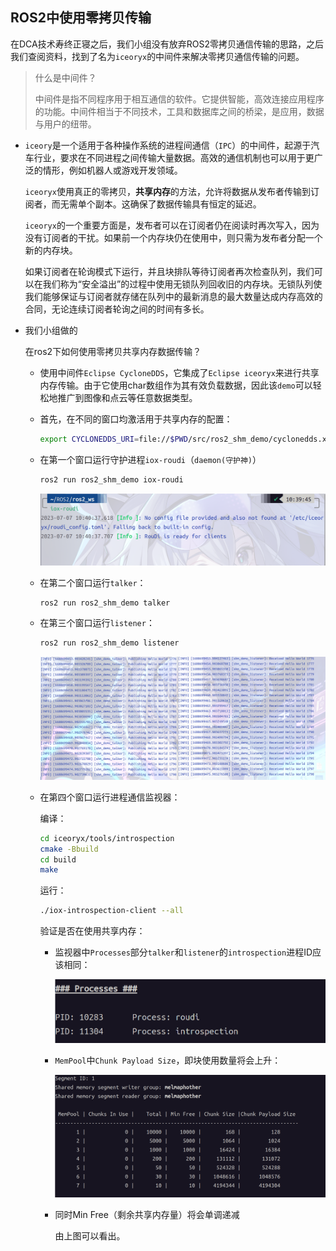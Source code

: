 ## ROS2中使用零拷贝传输

在DCA技术寿终正寝之后，我们小组没有放弃ROS2零拷贝通信传输的思路，之后我们查阅资料，找到了名为`iceoryx`的中间件来解决零拷贝通信传输的问题。

> 什么是中间件？
> 
> 中间件是指不同程序用于相互通信的软件。它提供智能，高效连接应用程序的功能。中间件相当于不同技术，工具和数据库之间的桥梁，是应用，数据与用户的纽带。

- `iceory`是一个适用于各种操作系统的进程间通信（`IPC`）的中间件，起源于汽车行业，要求在不同进程之间传输大量数据。高效的通信机制也可以用于更广泛的情形，例如机器人或游戏开发领域。
  
  `iceoryx`使用真正的零拷贝，**共享内存**的方法，允许将数据从发布者传输到订阅者，而无需单个副本。这确保了数据传输具有恒定的延迟。
  
  `iceoryx`的一个重要方面是，发布者可以在订阅者仍在阅读时再次写入，因为没有订阅者的干扰。如果前一个内存块仍在使用中，则只需为发布者分配一个新的内存块。
  
  如果订阅者在轮询模式下运行，并且块排队等待订阅者再次检查队列，我们​​可以在我们称为“安全溢出”的过程中使用无锁队列回收旧的内存块。无锁队列使我们能够保证与订阅者就存储在队列中的最新消息的最大数量达成内存高效的合同，无论连续订阅者轮询之间的时间有多长。

- 我们小组做的
  
  在ros2下如何使用零拷贝共享内存数据传输？
  
  - 使用中间件`Eclipse CycloneDDS`，它集成了`Eclipse iceoryx`来进行共享内存传输。由于它使用char数组作为其有效负载数据，因此该`demo`可以轻松地推广到图像和点云等任意数据类型。
  
  - 首先，在不同的窗口均激活用于共享内存的配置：
    
    ```bash
    export CYCLONEDDS_URI=file://$PWD/src/ros2_shm_demo/cyclonedds.xml
    ```
  
  - 在第一个窗口运行守护进程`iox-roudi`（`daemon(守护神)`）
    
    ```bash
    ros2 run ros2_shm_demo iox-roudi
    ```
    
    ![](pic/iox-roudi.png)
  
  - 在第二个窗口运行`talker`：
    
    ```bash
    ros2 run ros2_shm_demo talker
    ```
  
  - 在第三个窗口运行`listener`：
    
    ```bash
    ros2 run ros2_shm_demo listener
    ```
    
    ![](pic/listener_and_talker.png)
  
  - 在第四个窗口运行进程通信监视器：
    
    编译：
    
    ```bash
    cd iceoryx/tools/introspection
    cmake -Bbuild
    cd build
    make
    ```
    
    运行：
    
    ```bash
    ./iox-introspection-client --all
    ```
    
    验证是否在使用共享内存：
    
    - 监视器中`Processes`部分`talker`和`listener`的`introspection`进程ID应该相同：
      
      ![](pic/Processes部分.png)
    
    - `MemPool`中`Chunk Payload Size`，即块使用数量将会上升：
      
      ![](pic/Chunksize.png)
    
    - 同时Min Free（剩余共享内存量）将会单调递减
      
      由上图可以看出。


